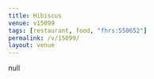 ```yaml
---
title: Hibiscus
venue: v15099
tags: [restaurant, food, "fhrs:550652"]
permalink: /v/15099/
layout: venue
---
```

null